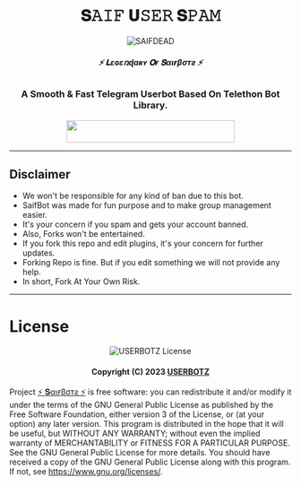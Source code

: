 <h1 align="center">
  <b>𝐒𝙰𝙸𝙵 𝐔𝚂𝙴𝚁 𝐒𝙿𝙰𝙼</b>
</h1>

<p align="center">
  <img src="https://telegra.ph/file/ef25c527dba62a5917022.jpg" alt="SAIFDEAD">
</p>

<h6 align="center">
  <b>⚡ 𝐋ɛɢɛռɖaʀʏ 𝐎ғ 𝐒αιғβσтƨ ⚡</b>
</h6>

<h3 align="center">
  <b>A Smooth & Fast Telegram Userbot Based On Telethon Bot Library.</b>
</h3>





<p align="center"><a href="https://dashboard.heroku.com/new?template=https://github.com/SAIFDEAD/USERBOTZ"> <img src="https://img.shields.io/badge/Deploy%20On%20Heroku-red?style=for-the-badge&logo=heroku" width="300" height="40.0"/></a></p>






------
## Disclaimer
- We won't be responsible for any kind of ban due to this bot.
- SaifBot was made for fun purpose and to make group management easier.
- It's your concern if you spam and gets your account banned.
- Also, Forks won't be entertained.
- If you fork this repo and edit plugins, it's your concern for further updates.
- Forking Repo is fine. But if you edit something we will not provide any help.
- In short, Fork At Your Own Risk.

------
# License

<p align="center">
    <img src="https://www.gnu.org/graphics/gplv3-or-later.png" alt="USERBOTZ License">
</p>

<h4 align="center">
    Copyright (C) 2023 <a href="https://github.com/SAIFDEAD">USERBOTZ</a>
</h4>

Project [⚡ 𝐒αιғβσтƨ ⚡](https://github.com/SAIFDEAD/USERBOTZ) is free software: you can redistribute it and/or modify
it under the terms of the GNU General Public License as published by
the Free Software Foundation, either version 3 of the License, or
(at your option) any later version.
This program is distributed in the hope that it will be useful,
but WITHOUT ANY WARRANTY; without even the implied warranty of
MERCHANTABILITY or FITNESS FOR A PARTICULAR PURPOSE.  See the
GNU General Public License for more details.
You should have received a copy of the GNU General Public License
along with this program. If not, see <https://www.gnu.org/licenses/>.

